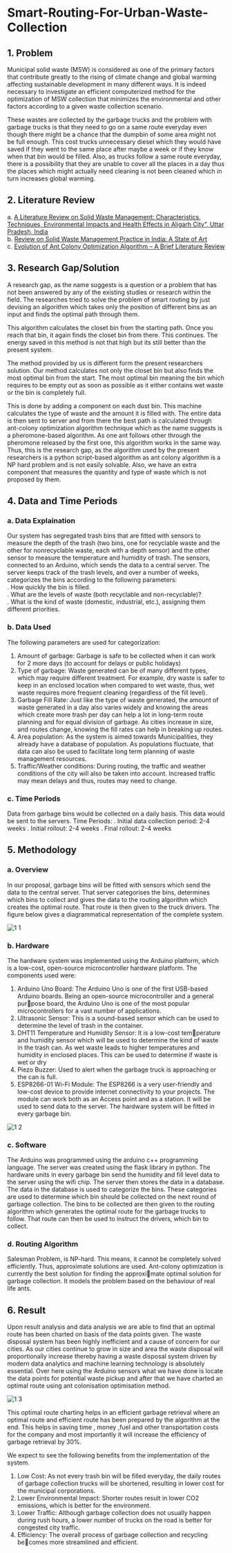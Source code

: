 # Smart-Routing-For-Urban-Waste-Collection

## 1. Problem
Municipal solid waste (MSW) is considered as one of the primary factors that contribute greatly to the rising of climate change and global warming affecting sustainable development in many different ways. It is indeed necessary to investigate an efficient computerized method for the optimization of MSW collection that minimizes the environmental and other factors according to a given waste collection scenario.

These wastes are collected by the garbage trucks and the problem with garbage trucks is that they need to go on a same route everyday even though there might be a chance that the dumpbin of some area might not be full enough. This cost trucks unnecessary diesel which they would have saved if they went to the same place after maybe a week or if they know when that bin would be filled. Also, as trucks follow a same route everyday, there is a possibility that they are unable to cover all the places in a day thus the places which might actually need cleaning is not been cleaned which in turn increases global warming.

## 2. Literature Review
a. [A Literature Review on Solid Waste Management: Characteristics, Techniques, Environmental Impacts and Health Effects in Aligarh City”, Uttar Pradesh, India](https://www.researchgate.net/publication/336972243_A_Literature_Review_on_Solid_Waste_Management_Characteristics_Techniques_Environmental_Impacts_and_Health_Effects_in_Aligarh_City_Uttar_Pradesh_India)
<br>b. [Review on Solid Waste Management Practice in India: A State of Art](http://www.hpccc.gov.in/PDF/Solid_Waste/Review%20of%20SWM.pdf)
<br>c. [Evolution of Ant Colony Optimization Algorithm – A Brief Literature Review](https://arxiv.org/abs/1908.08007)

## 3. Research Gap/Solution
A research gap, as the name suggests is a question or a problem that has not been answered by any of the existing studies or research within the field. The researches tried to solve the problem of smart routing by just devising an algorithm which takes only the position of different bins as an input and finds the optimal path through them. 

This algorithm calculates the closet bin from the starting path. Once you reach that bin, it again finds the closet bin from there. This continues. The energy saved in this method is not that high but its still better than the present system. 

The method provided by us is different form the present researchers solution. Our method calculates not only the closet bin but also finds the most optimal bin from the start. The most optimal bin meaning the bin which requires to be empty out as soon as possible as it either contains wet waste or the bin is completely full. 

This is done by adding a component on each dust bin. This machine calculates the type of waste and the amount it is filled with. The entire data is then sent to server and from there the best path is calculated through ant-colony optimization algorithm technique which as the name suggests is a pheromone-based algorithm. As one ant follows other through the pheromone released by the first one, this algorithm works in the same way. Thus, this is the research gap, as the algorithm used by the present researchers is a python script-based algorithm as ant colony algorithm is a NP hard problem and is not easily solvable. Also, we have an extra component that measures the quantity and type of waste which is not proposed by them.

## 4. Data and Time Periods

### a. Data Explaination
Our system has segregated trash bins that are fitted with sensors to measure the depth of the trash (two bins, one for recyclable waste and the other for nonrecyclable waste, each with a depth sensor) and the other sensor to measure the temperature and humidity of trash. The sensors, connected to an Arduino, which sends the data to a central server. The server keeps track of the trash levels, and over a number of weeks, categorizes the bins according to the following parameters:
<br>. How quickly the bin is filled.
<br>. What are the levels of waste (both recyclable and non-recyclable)?
<br>. What is the kind of waste (domestic, industrial, etc.), assigning them different priorities.

### b. Data Used
The following parameters are used for categorization:
1. Amount of garbage: Garbage is safe to be collected when it can work for 2 more days (to account for delays or public holidays)
2. Type of garbage: Waste generated can be of many different types, which may require different treatment. For example, dry waste is safer to keep in an enclosed location when compared to wet waste, thus, wet
waste requires more frequent cleaning (regardless of the fill level).
3. Garbage Fill Rate: Just like the type of waste generated, the amount of waste generated in a day also varies widely and knowing the areas which create more trash per day can help a lot in long-term route planning and for equal division of garbage. As cities increase in size, and routes change, knowing the fill rates can help in breaking up routes.
4. Area population: As the system is aimed towards Municipalities, they already have a database of population. As populations fluctuate, that data can also be used to facilitate long term planning of waste management resources.
5. Traffic/Weather conditions: During routing, the traffic and weather conditions of the city will also be taken into account. Increased traffic may mean delays and thus, routes may need to change.

### c. Time Periods
Data from garbage bins would be collected on a daily basis. This data would be sent to the servers.
Time Periods:
. Initial data collection period: 2-4 weeks
. Initial rollout: 2-4 weeks
. Final rollout: 2-4 weeks

## 5. Methodology
### a. Overview
In our proposal, garbage bins will be fitted with sensors which send the data to the central server. That server categorises the bins, determines which bins to collect and gives the data to the routing algorithm which creates the optimal route. That route is then given to the truck drivers. The figure below gives a diagrammatical representation of the complete system.

![1 1](https://github.com/rachelgupta/Smart-Routing-For-Urban-Waste-Collection/assets/83275253/51fe4fb7-ee34-421f-8323-29adbe919e92)

### b. Hardware
The hardware system was implemented using the Arduino platform, which is a low-cost, open-source microcontroller hardware platform. The components used were:
1. Arduino Uno Board: The Arduino Uno is one of the first USB-based Arduino boards. Being an open-source microcontroller and a general purpose board, the Arduino Uno is one of the most popular microcontrollers
for a vast number of applications.
2. Ultrasonic Sensor: This is a sound-based sensor which can be used to determine the level of trash in the container.
3. DHT11 Temperature and Humidity Sensor: It is a low-cost temperature and humidity sensor which will be used to determine the kind of waste in the trash can. As wet waste leads to higher temperatures and humidity in enclosed places. This can be used to determine if waste is wet or dry
4. Piezo Buzzer: Used to alert when the garbage truck is approaching or the can is full.
5. ESP8266-01 Wi-Fi Module: The ESP8266 is a very user-friendly and low-cost device to provide internet connectivity to your projects. The module can work both as an Access point and as a station. It will be used to send data to the server. The hardware system will be fitted in every garbage bin.

![1 2](https://github.com/rachelgupta/Smart-Routing-For-Urban-Waste-Collection/assets/83275253/cd1198b0-0dcd-4e33-acfb-35f0d8db76b2)

### c. Software
The Arduino was programmed using the arduino c++ programming language. The server was created using the flask library in python. The hardware units in every garbage bin send the humidity and fill level data to the server using the wifi chip. The server then stores the data in a database. The data in the database is used to categorize the bins. These categories are used to determine which bin should be collected on the next round of garbage collection. The bins to be collected are then given to the routing algorithm which generates the optimal route for the garbage trucks to follow. That route can then be used to instruct the drivers, which bin to collect.

### d. Routing Algorithm
Salesman Problem, is NP-hard. This means, it cannot be completely solved efficiently. Thus, approximate solutions are used. Ant-colony optimization is currently the best solution for finding the approximate optimal solution for garbage collection. It models the problem based on the behaviour of real life ants.

## 6. Result
Upon result analysis and data analysis we are able to find that an optimal route has been charted on basis of the data points given. The waste disposal system has been highly inefficient and a cause of concern
for our cities. As our cities continue to grow in size and area the waste disposal will proportionally increase thereby having a waste disposal system driven by modern data analytics and machine learning technology is absolutely essential. Over here using the Arduino sensors what we have done is locate the data points for potential waste pickup and after that we have charted an optimal route using ant colonisation optimisation method.

![1 3](https://github.com/rachelgupta/Smart-Routing-For-Urban-Waste-Collection/assets/83275253/c0da0306-7f12-4151-9408-6c1b21e53fdc)

This optimal route charting helps in an efficient garbage retrieval where an optimal route and efficient route has been prepared by the algorithm at the end. This helps in saving time , money ,fuel and other transportation costs for the company and most importantly it will increase the efficiency of garbage retrieval by 30%.

We expect to see the following benefits from the implementation of the system.
1. Low Cost: As not every trash bin will be filled everyday, the daily routes of garbage collection trucks will be shortened, resulting in lower cost for the municipal corporations.
2. Lower Environmental Impact: Shorter routes result in lower CO2 emissions, which is better for the environment.
3. Lower Traffic: Although garbage collection does not usually happen during rush hours, a lower number of trucks on the road is better for congested city traffic.
4. Efficiency: The overall process of garbage collection and recycling becomes more streamlined and efficient.

